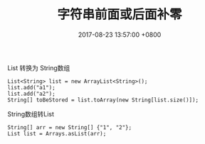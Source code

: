 ﻿---
title: 字符串前面或后面补零
date: 2017-08-23 13:57:00 +0800
layout: post
permalink: /blog/2017/08/23/List与String数组转换.html
categories:
  - 问题一箩筐
tags:
  - JAVA
---

List 转换为 String数组
```
List<String> list = new ArrayList<String>();    
list.add("a1");    
list.add("a2");    
String[] toBeStored = list.toArray(new String[list.size()]);  
```
String数组转List
```
String[] arr = new String[] {"1", "2"};  
List list = Arrays.asList(arr);
```

